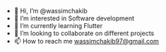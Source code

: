 - 👋 Hi, I’m @wassimchakib
- 👀 I’m interested in Software development
- 🌱 I’m currently learning Flutter
- 💞️ I’m looking to collaborate on different projects
- 📫 How to reach me wassimchakib97@gmail.com

<!---
wassimchakib/wassimchakib is a ✨ special ✨ repository because its `README.md` (this file) appears on your GitHub profile.
You can click the Preview link to take a look at your changes.
--->
